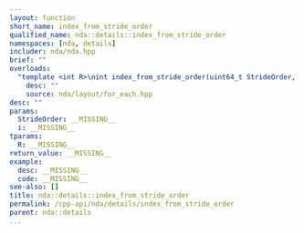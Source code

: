 ```yaml
---
layout: function
short_name: index_from_stride_order
qualified_name: nda::details::index_from_stride_order
namespaces: [nda, details]
includer: nda/nda.hpp
brief: ""
overloads:
  "template <int R>\nint index_from_stride_order(uint64_t StrideOrder, int i)":
    desc: ""
    source: nda/layout/for_each.hpp
desc: ""
params:
  StrideOrder: __MISSING__
  i: __MISSING__
tparams:
  R: __MISSING__
return_value: __MISSING__
example:
  desc: __MISSING__
  code: __MISSING__
see-also: []
title: nda::details::index_from_stride_order
permalink: /cpp-api/nda/details/index_from_stride_order
parent: nda::details
...
```


